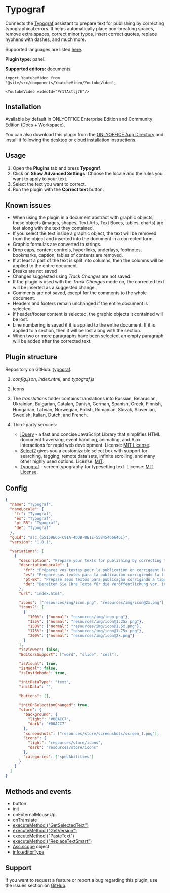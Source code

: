 # Typograf

Connects the [Typograf](https://github.com/typograf/typograf) assistant to prepare text for publishing by correcting typographical errors. It helps automatically place non-breaking spaces, remove extra spaces, correct minor typos, insert correct quotes, replace hyphens with dashes, and much more.

Supported languages are listed [here](https://github.com/typograf/typograf/blob/dev/docs/LOCALES.en-US.md).

**Plugin type:** panel.

**Supported editors:** documents.

```mdx-code-block
import YoutubeVideo from '@site/src/components/YoutubeVideo/YoutubeVideo';

<YoutubeVideo videoId="Pr1TAstlj7E"/>
```

## Installation

Available by default in ONLYOFFICE Enterprise Edition and Community Edition (Docs + Workspace).

You can also download this plugin from the [ONLYOFFICE App Directory](https://www.onlyoffice.com/app-directory/typograf) and install it following the [desktop](/docs/plugin-and-macros/tutorials/installing/onlyoffice-desktop-editors.md) or [cloud](/docs/plugin-and-macros/tutorials/installing/onlyoffice-cloud.md) installation instructions.

## Usage

1. Open the **Plugins** tab and press **Typograf**.
2. Click on **Show Advanced Settings**. Choose the locale and the rules you want to apply to your text.
3. Select the text you want to correct.
4. Run the plugin with the **Correct text** button.

## Known issues

- When using the plugin in a document abstract with graphic objects, these objects (images, shapes, Text Arts, Text Boxes, tables, charts) are lost along with the text they contained.
- If you select the text inside a graphic object, the text will be removed from the object and inserted into the document in a corrected form.
- Graphic formulas are converted to strings.
- Drop caps, content controls, hyperlinks, underlays, footnotes, bookmarks, caption, tables of contents are removed.
- If at least a part of the text is split into columns, then the columns will be applied to the entire document.
- Breaks are not saved
- Changes suggested using *Track Changes* are not saved.
- If the plugin is used with the *Track Changes* mode on, the corrected text will be inserted as a suggested change.
- Comments are not saved, except for the comments to the whole document.
- Headers and footers remain unchanged if the entire document is selected.
- If header/footer content is selected, the graphic objects it contained will be lost.
- Line numbering is saved if it is applied to the entire document. If it is applied to a section, then it will be lost along with the section.
- When two or more paragraphs have been selected, an empty paragraph will be added after the corrected text.

## Plugin structure

Repository on GitHub: [typograf](https://github.com/ONLYOFFICE/onlyoffice.github.io/tree/master/sdkjs-plugins/content/typograf).

1. *config.json*, *index.html*, and *typograf.js*

2. Icons

3. The *translations* folder contains translations into Russian, Belarusian, Ukrainian, Bulgarian, Catalan, Danish, German, Spanish, Greek, Finnish, Hungarian, Latvian, Norwegian, Polish, Romanian, Slovak, Slovenian, Swedish, Italian, Dutch, and French.

4. Third-party services:

   - [jQuery](https://jquery.com) - a fast and concise JavaScript Library that simplifies HTML document traversing, event handling, animating, and Ajax interactions for rapid web development. License: [MIT License](https://github.com/ONLYOFFICE/onlyoffice.github.io/blob/master/sdkjs-plugins/content/typograf/licenses/jQuery.license).
   - [Select2](https://select2.org/) gives you a customizable select box with support for searching, tagging, remote data sets, infinite scrolling, and many other highly used options. License: [MIT](https://github.com/ONLYOFFICE/onlyoffice.github.io/blob/master/sdkjs-plugins/content/typograf/licenses/Select2.license).
   - [Typograf](https://github.com/typograf/typograf) - screen typography for typesetting text. License: [MIT License](https://github.com/ONLYOFFICE/onlyoffice.github.io/blob/master/sdkjs-plugins/content/typograf/licenses/Typograf.license).

## Config

``` json
{
  "name": "Typograf",
  "nameLocale": {
    "fr": "Typograf",
    "es": "Typograf",
    "pt-BR": "Typograf",
    "de": "Typograf"
  },
  "guid": "asc.{55159EC6-C91A-4DDB-8E1E-558454666461}",
  "version": "1.0.1",

  "variations": [
    {
      "description": "Prepare your texts for publishing by correcting typography.",
      "descriptionLocale": {
        "fr": "Préparez vos textes pour la publication en corrigeant la typographie.",
        "es": "Prepare sus textos para la publicación corrigiendo la tipografía.",
        "pt-BR": "Prepare seus textos para publicação corrigindo a tipografia.",
        "de": "Bereiten Sie Ihre Texte für die Veröffentlichung vor, indem Sie Typografie korrigieren."
      },
      "url": "index.html",

      "icons": ["resources/img/icon.png", "resources/img/icon@2x.png"],
      "icons2": [
        {
          "100%": {"normal": "resources/img/icon.png"},
          "125%": {"normal": "resources/img/icon@1.25x.png"},
          "150%": {"normal": "resources/img/icon@1.5x.png"},
          "175%": {"normal": "resources/img/icon@1.75x.png"},
          "200%": {"normal": "resources/img/icon@2x.png"}
        }
      ],
      "isViewer": false,
      "EditorsSupport": ["word", "slide", "cell"],

      "isVisual": true,
      "isModal": false,
      "isInsideMode": true,

      "initDataType": "text",
      "initData": "",

      "buttons": [],

      "initOnSelectionChanged": true,
      "store": {
        "background": {
          "light": "#00ACC7",
          "dark": "#00ACC7"
        },
        "screenshots": ["resources/store/screenshots/screen_1.png"],
        "icons": {
          "light": "resources/store/icons",
          "dark": "resources/store/icons"
        },
        "categories": ["specAbilities"]
      }
    }
  ]
}
```

## Methods and events

- button
- init
- onExternalMouseUp
- onTranslate
- [executeMethod ("GetSelectedText")](/docs/plugin-and-macros/interacting-with-editors/text-document-api/Methods/GetSelectedText.md)
- [executeMethod ("GetVersion")](/docs/plugin-and-macros/interacting-with-editors/text-document-api/Methods/GetVersion.md)
- [executeMethod ("PasteText")](/docs/plugin-and-macros/interacting-with-editors/text-document-api/Methods/PasteText.md)
- [executeMethod ("ReplaceTextSmart")](/docs/plugin-and-macros/interacting-with-editors/text-document-api/Methods/ReplaceTextSmart.md)
- [Asc.scope](/docs/plugin-and-macros/interacting-with-editors/overview/how-to-call-commands.md#ascscope-object) object
- [info.editorType](/docs/plugin-and-macros/interacting-with-editors/overview/how-to-call-commands.md#editorType)

## Support

If you want to request a feature or report a bug regarding this plugin, use the issues section on [GitHub](https://github.com/ONLYOFFICE/onlyoffice.github.io/issues).
